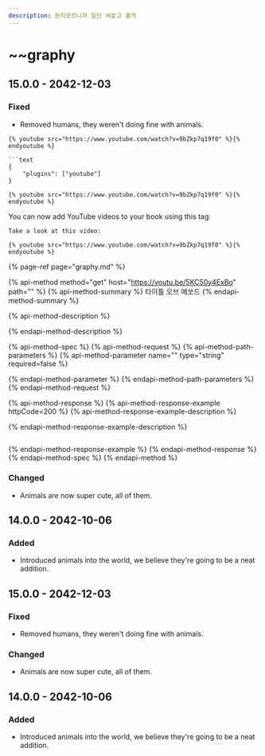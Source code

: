 ```yaml
---
description: 뭔지모르니까 일단 써놓고 볼게
---
```


# ~~graphy

## 15.0.0 - 2042-12-03

### Fixed

* Removed humans, they weren't doing fine with animals.
```text
{% youtube src="https://www.youtube.com/watch?v=9bZkp7q19f0" %}{% endyoutube %}

```text
{
    "plugins": ["youtube"]
}

{% youtube src="https://www.youtube.com/watch?v=9bZkp7q19f0" %}{% endyoutube %}
```
You can now add YouTube videos to your book using this tag:

```text
Take a look at this video:

{% youtube src="https://www.youtube.com/watch?v=9bZkp7q19f0" %}{% endyoutube %}
```

{% page-ref page="graphy.md" %}

{% api-method method="get" host="https://youtu.be/5KC50y4ExBo" path="" %}
{% api-method-summary %}
 타이틀 오브 메쏘드
{% endapi-method-summary %}

{% api-method-description %}

{% endapi-method-description %}

{% api-method-spec %}
{% api-method-request %}
{% api-method-path-parameters %}
{% api-method-parameter name="" type="string" required=false %}

{% endapi-method-parameter %}
{% endapi-method-path-parameters %}
{% endapi-method-request %}

{% api-method-response %}
{% api-method-response-example httpCode=200 %}
{% api-method-response-example-description %}

{% endapi-method-response-example-description %}

```

```
{% endapi-method-response-example %}
{% endapi-method-response %}
{% endapi-method-spec %}
{% endapi-method %}

### Changed

* Animals are now super cute, all of them.

## 14.0.0 - 2042-10-06

### Added

* Introduced animals into the world, we believe they're going to be a neat addition.



## 15.0.0 - 2042-12-03

### Fixed

* Removed humans, they weren't doing fine with animals.

### Changed

* Animals are now super cute, all of them.

## 14.0.0 - 2042-10-06

### Added

* Introduced animals into the world, we believe they're going to be a neat addition.



